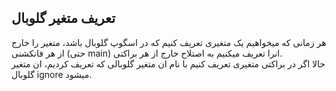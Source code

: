 <h2>تعریف متغیر گلوبال</h2>
هر زمانی که میخواهیم  یک متغیری تعریف کنیم که در اسگوپ گلوبال باشد، متغیر را خارج از هر فانکشنی  (حتی main) انرا تعریف میکنیم <p1> به اصتلاح خارج از هر براکتی.<p1/> 

<br>
حالا اگر در براکتی متغیری تعریف کنیم با نام ان متغیر گلوبالی که تعریف کردیم، ان متغیر گلوبال ignore میشود.
<br>
